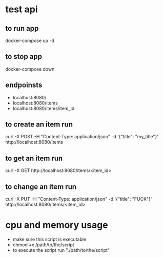 # test api
## to run app
docker-compose up -d 

## to stop app
docker-compose down

## endpoinsts
  * localhost:8080/
  * localhost:8080/items
  * localhost:8080/items/item_id

## to create an item run
curl -X POST -H "Content-Type: application/json" -d '{"title": "my_title"}' http://localhost:8080/items

## to get an item run
curl -X GET http://localhost:8080/items/<item_id>

## to change an item run
curl -X PUT -H "Content-Type: application/json" -d '{"title": "FUCK"}' http://localhost:8080/items/<item_id>


# cpu and memory usage
  * make sure this script is executable
  * chmod +x /path/to/the/script
  * to execute the script run "./path/to/the/script"